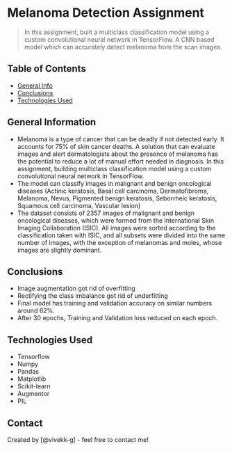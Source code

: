 # Melanoma Detection Assignment
> In this assignment, built a multiclass classification model using a custom convolutional neural network in TensorFlow.
> A CNN based model which can accurately detect melanoma from the scan images.


## Table of Contents
* [General Info](#general-information)
* [Conclusions](#conclusions)
* [Technologies Used](#technologies-used)


## General Information
- Melanoma is a type of cancer that can be deadly if not detected early. It accounts for 75% of skin cancer deaths. A solution that can evaluate images and alert dermatologists about the presence of melanoma has the potential to reduce a lot of manual effort needed in diagnosis. In this assignment, building multiclass classification model using a custom convolutional neural network in TensorFlow.
- The model can classify images in malignant and benign oncological diseases (Actinic keratosis, Basal cell carcinoma, Dermatofibroma, Melanoma, Nevus, Pigmented benign keratosis, Seborrheic keratosis, Squamous cell carcinoma, Vascular lesion) 
- The dataset consists of 2357 images of malignant and benign oncological diseases, which were formed from the International Skin Imaging Collaboration (ISIC). All images were sorted according to the classification taken with ISIC, and all subsets were divided into the same number of images, with the exception of melanomas and moles, whose images are slightly dominant.


## Conclusions
- Image augmentation got rid of overfitting
- Rectifying the class imbalance got rid of underfitting
- Final model has training and validation accuracy on similar numbers around 62%.
- After 30 epochs, Training and Validation loss reduced on each epoch.


## Technologies Used
- Tensorflow
- Numpy 
- Pandas 
- Matplotlib 
- Scikit-learn
- Augmentor 
- PIL 

## Contact
Created by [@vivekk-g] - feel free to contact me!
